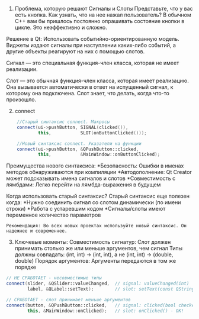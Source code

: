 1. Проблема, которую решают Сигналы и Слоты
Представьте, что у вас есть кнопка. Как узнать, что на нее нажал пользователь? В обычном C++ вам бы пришлось постоянно опрашивать состояние кнопки в цикле. Это неэффективно и сложно.

Решение в Qt: Использовать событийно-ориентированную модель. Виджеты издают сигналы при наступлении каких-либо событий, а другие объекты реагируют на них с помощью слотов.

Сигнал — это специальная функция-член класса, которая не имеет реализации.

Слот — это обычная функция-член класса, которая имеет реализацию.
Она вызывается автоматически в ответ на испущенный сигнал, к которому она подключена.
Слот знает, что делать, когда что-то произошло.



2. connect 

```cpp
    //Старый синтаксис connect. Макросы
    connect(ui->pushButton, SIGNAL(clicked()),
            this,           SLOT(onButtonClicked()));

    //Новый синтаксис connect. Указатели на функции
    connect(ui->pushButton, &QPushButton::clicked,
            this,           &MainWindow::onButtonClicked);
```


Преимущества нового синтаксиса:
*Безопасность: Ошибки в именах методов обнаруживаются при компиляции
*Автодополнение: Qt Creator может подсказывать имена сигналов и слотов
*Совместимость с лямбдами: Легко перейти на лямбда-выражения в будущем

Когда использовать старый синтаксис?
Старый синтаксис еще полезен когда:
*Нужно соединить сигнал со слотом динамически (по имени строки)
*Работа с устаревшим кодом
*Сигналы/слоты имеют переменное количество параметров

```Рекомендация: Во всех новых проектах используйте новый синтаксис. Он надежнее и современнее.```


3. Ключевые моменты:
Совместимость сигнатур: Слот должен принимать столько же или меньше аргументов, чем сигнал
Типы должны совпадать: (int, int) → (int, int), а не (int, int) → (double, double)
Порядок аргументов: Аргументы передаются в том же порядке

```cpp
// НЕ СРАБОТАЕТ - несовместимые типы
connect(slider, &QSlider::valueChanged,  // signal: valueChanged(int)
        label, &QLabel::setText);        // slot: setText(const QString&) - НЕСОВМЕСТИМ!

// СРАБОТАЕТ - слот принимает меньше аргументов
connect(button, &QPushButton::clicked,   // signal: clicked(bool checked = false)
        this, &MainWindow::onClicked);   // slot: onClicked() - ОК!
```
